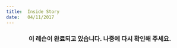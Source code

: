 ```yaml
---
title:  Inside Story
date:   04/11/2017
---
```


### <center>이 레슨이 완료되고 있습니다. 나중에 다시 확인해 주세요.</center>